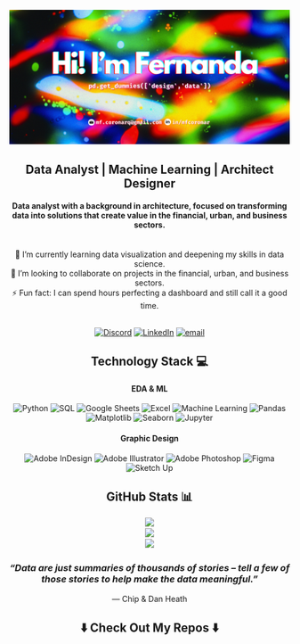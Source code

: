 
![Header](https://github.com/mfcoronar/mfcoronar/blob/main/Hi!ImFernanda.png)

<h2 align="center">Data Analyst | Machine Learning | Architect Designer </h2>

<h4 align="center">Data analyst with a background in architecture, focused on transforming data into solutions that create value in the financial, urban, and business sectors.</h4>
<br>

<div align="center">
🌱 I’m currently learning data visualization and deepening my skills in data science.<br/> 
👯 I’m looking to collaborate on projects in the financial, urban, and business sectors.<br/>
⚡ Fun fact: I can spend hours perfecting a dashboard and still call it a good time.
</div>


<br/>
<div align="center">
  
[![Discord](https://img.shields.io/badge/Discord-%237289DA.svg?logo=discord&logoColor=white)](https://discord.gg/fernanda.co) [![LinkedIn](https://img.shields.io/badge/LinkedIn-%230077B5.svg?logo=linkedin&logoColor=white)](https://linkedin.com/in/mfcoronar) [![email](https://img.shields.io/badge/Email-D14836?logo=gmail&logoColor=white)](mailto:mf.coronarq@gmail.com)  <br/>

</div>

<h2 align="center">Technology Stack 💻  </h2>

<h4 align="center"> EDA & ML </h4>
<div align="center">

![Python](https://img.shields.io/badge/-Python-000000?style=for-the-badge&logo=python)
![SQL](https://img.shields.io/badge/-SQL-000000?style=for-the-badge&logo=postgresql)
![Google Sheets](https://img.shields.io/badge/-Google%20Sheets-000000?style=for-the-badge&logo=googlesheets&logoColor=34A853)
![Excel](https://img.shields.io/badge/-Excel-000000?style=for-the-badge&logo=microsoft-excel&logoColor=217346)
![Machine Learning](https://img.shields.io/badge/-Machine%20Learning-000000?style=for-the-badge&logo=scikit-learn)
![Pandas](https://img.shields.io/badge/-Pandas-000000?style=for-the-badge&logo=pandas)
![Matplotlib](https://img.shields.io/badge/-Matplotlib-000000?style=for-the-badge&logo=plotly)
![Seaborn](https://img.shields.io/badge/-Seaborn-000000?style=for-the-badge&logo=python)
![Jupyter](https://img.shields.io/badge/-Jupyter-000000?style=for-the-badge&logo=jupyter)



</div>

<h4 align="center"> Graphic Design </h4>
<div align="center">
  
![Adobe InDesign](https://img.shields.io/badge/Adobe%20InDesign-49021F?style=for-the-badge&logo=adobeindesign&logoColor=FF3366) ![Adobe Illustrator](https://img.shields.io/badge/adobe%20illustrator-%23FF9A00.svg?style=for-the-badge&logo=adobe%20illustrator&logoColor=white) ![Adobe Photoshop](https://img.shields.io/badge/adobe%20photoshop-%2331A8FF.svg?style=for-the-badge&logo=adobe%20photoshop&logoColor=white) ![Figma](https://img.shields.io/badge/figma-%23F24E1E.svg?style=for-the-badge&logo=figma&logoColor=white) ![Sketch Up](https://img.shields.io/badge/SketchUp-005F9E?style=for-the-badge&logo=sketchup&logoColor=white)
</div>

<h2 align="center">GitHub Stats 📊  </h2>
<div align="center">
  
![](https://github-readme-stats.vercel.app/api?username=mfcoronar&theme=neon&hide_border=true&include_all_commits=false&count_private=false)<br/>
![](https://nirzak-streak-stats.vercel.app/?user=mfcoronar&theme=neon&hide_border=true)<br/>
![](https://github-readme-stats.vercel.app/api/top-langs/?username=mfcoronar&theme=neon&hide_border=true&include_all_commits=false&count_private=false&layout=compact)
</div>

<div align="center">

###  *“Data are just summaries of thousands of stories – tell a few of those stories to help make the data meaningful.”*  

— Chip & Dan Heath

</div>




<h2  align="center"> ⬇️ Check Out My Repos ⬇️ </h2>

